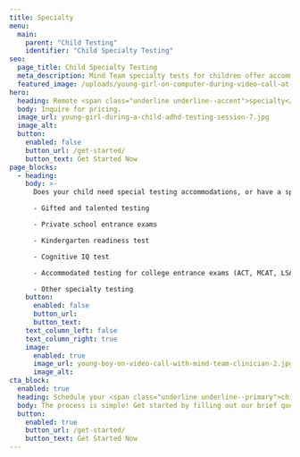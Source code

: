 ```yaml
---
title: Specialty
menu:
  main:
    parent: "Child Testing"
    identifier: "Child Specialty Testing"
seo:
  page_title: Child Specialty Testing
  meta_description: Mind Team specialty tests for children offer accommodation testing and provide professional testing for a variety of specialty school evaluations.
  featured_image: /uploads/young-girl-on-computer-during-video-call-at-desk.jpg
hero:
  heading: Remote <span class="underline underline--accent">specialty</span> testing for children
  body: Inquire for pricing.
  image_url: young-girl-during-a-child-adhd-testing-session-7.jpg
  image_alt:
  button:
    enabled: false
    button_url: /get-started/
    button_text: Get Started Now
page_blocks:
  - heading:
    body: >-
      Does your child need special testing accommodations, or have a specialty test they need to complete? Our expert clinicians can administer:

      - Gifted and talented testing

      - Private school entrance exams

      - Kindergarten readiness test 

      - Cognitive IQ test

      - Accommodated testing for college entrance exams (ACT, MCAT, LSAT, etc.)

      - Other specialty testing
    button:
      enabled: false
      button_url:
      button_text:
    text_column_left: false
    text_column_right: true
    image:
      enabled: true
      image_url: young-boy-on-video-call-with-mind-team-clinician-2.jpg
      image_alt:
cta_block:
  enabled: true
  heading: Schedule your <span class="underline underline--primary">child’s</span> specialty test.
  body: The process is simple! Get started by filling out our brief questionnaire.
  button:
    enabled: true
    button_url: /get-started/
    button_text: Get Started Now
---
```

